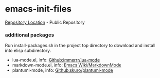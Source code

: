 
# emacs-init-files

[Repository Location](https://github.com/rcmug/emacs-init-files.git) - Public Repository


### additional packages

Run install-packages.sh in the project top directory to download and install into elisp subdirectory.

- lua-mode.el, info: [Github:immerrr/lua-mode](https://github.com/immerrr/lua-mode)
- markdown-mode.el, info: [Emacs Wiki/MarkdownMode](https://www.emacswiki.org/emacs/MarkdownMode)
- plantuml-mode, info: [Github:skuro/plantuml-mode](https://github.com/skuro/plantuml-mode)

